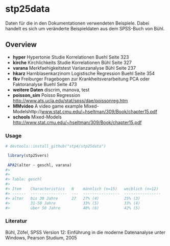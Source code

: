 
<!-- README.md is generated from README.Rmd. Please edit that file -->
stp25data
=========

Daten für die in den Dokumentationen verwendeten Beispiele. Dabei handelt es sich um veränderte Beispieldaten aus dem SPSS-Buch von Bühl.

Overview
--------

-   **hyper** Hypertonie Studie Korrelationen Buehl Seite 323
-   **kirche** Kirchlichkeits Studie Korrelationen Bühl Seite 327
-   **varana** Merkfaehigkeitstest Varianzanalyse Bühl Seite 237
-   **hkarz** Harnblasenkarzinom Logistische Regression Buehl Seite 354
-   **fkv** Freiburger Fragebogen zur Krankheitsverarbeitung PCA oder Faktoranalyse Buehl Seite 473
-   **weitere Daten** discrim, manova, test
-   **poisson\_sim** Poisso Regression <http://www.ats.ucla.edu/stat/spss/dae/poissonreg.htm>
-   **MMvideo** A video game example Mixed-Modelshttp://www.stat.cmu.edu/~hseltman/309/Book/chapter15.pdf
-   **schools** Mixed-Models <http://www.stat.cmu.edu/~hseltman/309/Book/chapter15.pdf>

### Usage

``` r
# devtools::install_github("stp4/stp25data")

 library(stp25vers)
 
 APA2(alter ~ geschl, varana)
#> 
#> 
#> Table: geschl 
#> 
#> Item    Characteristics   N    männlich (n=15)   weiblich (n=12) 
#> ------  ----------------  ---  ----------------  ----------------
#> alter   bis 30 Jahre      27   27% (4)           25% (3)         
#>         31-50 Jahre            33% (5)           33% (4)         
#>         über 50 Jahre          40% (6)           42% (5)
```

### Literatur

Bühl, Zöfel, SPSS Version 12: Einführung in die moderne Datenanalyse unter Windows, Pearson Studium, 2005
